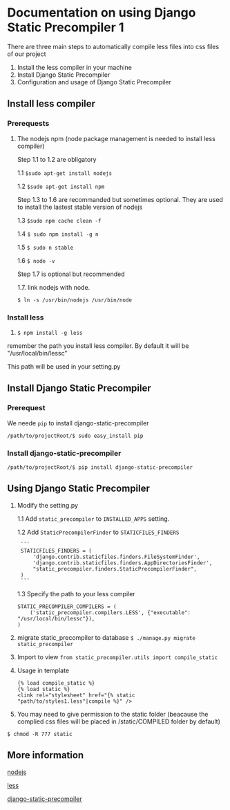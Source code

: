 # Documentation on using Django Static Precompiler 1
There are three main steps to automatically compile less files into css files of our project 
1. Install the less compiler in your machine
2. Install Django Static Precompiler
3. Configuration and usage of Django Static Precompiler

## Install less compiler

### Prerequests

1. The nodejs npm (node package management is needed to install less compiler)
    
    Step 1.1 to 1.2 are obligatory
    
    1.1 `$sudo apt-get install nodejs`
    
    1.2 `$sudo apt-get install npm`
    
    Step 1.3 to 1.6 are recommanded but sometimes optional. They are used to install the lastest stable version of nodejs
    
    1.3 `$sudo npm cache clean -f`
    
    1.4 `$ sudo npm install -g n`
    
    1.5 `$ sudo n stable`
    
    1.6 `$ node -v` 
    
    Step 1.7 is optional but recommended
    
    1.7. link nodejs with node. 
    
    `$ ln -s /usr/bin/nodejs /usr/bin/node`

### Install less
1. `$ npm install -g less`

remember the path you install less compiler. By default it will be "/usr/local/bin/lessc"

This path will be used in your setting.py


## Install Django Static Precompiler

### Prerequest

We neede `pip` to install django-static-precompiler

`/path/to/projectRoot/$ sudo easy_install pip`

### Install django-static-precompiler

`/path/to/projectRoot/$ pip install django-static-precompiler`

## Using Django Static Precompiler
1. Modify the setting.py

    1.1 Add `static_precompiler` to `INSTALLED_APPS` setting.

    1.2 Add `StaticPrecompilerFinder` to `STATICFILES_FINDERS`
    
        ```
        STATICFILES_FINDERS = (
            'django.contrib.staticfiles.finders.FileSystemFinder',
            'django.contrib.staticfiles.finders.AppDirectoriesFinder',
            "static_precompiler.finders.StaticPrecompilerFinder",
        )
        ```
    
    1.3 Specify the path to your less compiler 
    ```
    STATIC_PRECOMPILER_COMPILERS = (
        ('static_precompiler.compilers.LESS', {"executable": "/usr/local/bin/lessc"}),
    )
    ```

2. migrate static_precompiler to database
`$ ./manage.py migrate static_precompiler`

3. Import to view
`from static_precompiler.utils import compile_static`

4. Usage in template 
    ```
    {% load compile_static %}
    {% load static %}
    <link rel="stylesheet" href="{% static "path/to/styles1.less"|compile %}" />
    ```
    
5. You may need to give permission to the static folder (beacause the complied css files will be placed in /static/COMPILED folder by default)

`$ chmod -R 777 static`


## More information

[nodejs](https://nodejs.org/en/download/package-manager/)

[less](http://lesscss.org/)

[django-static-precompiler](http://django-static-precompiler.readthedocs.io/en/stable/)



